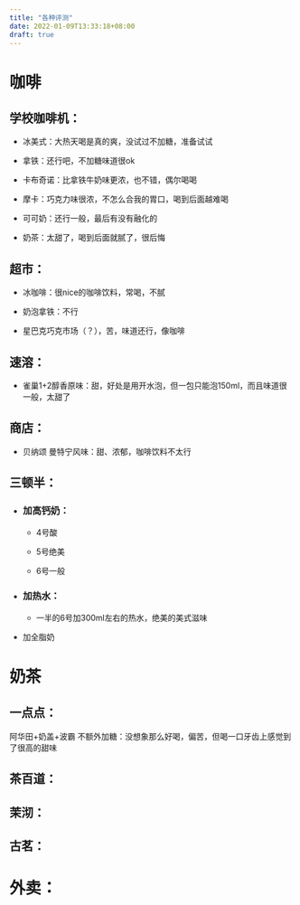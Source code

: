 ```yaml
---
title: "各种评测"
date: 2022-01-09T13:33:18+08:00
draft: true
---
```


# 咖啡

## 学校咖啡机：

- 冰美式：大热天喝是真的爽，没试过不加糖，准备试试

- 拿铁：还行吧，不加糖味道很ok

- 卡布奇诺：比拿铁牛奶味更浓，也不错，偶尔喝喝

- 摩卡：巧克力味很浓，不怎么合我的胃口，喝到后面越难喝

- 可可奶：还行一般，最后有没有融化的

- 奶茶：太甜了，喝到后面就腻了，很后悔


## 超市：

- 冰咖啡：很nice的咖啡饮料，常喝，不腻

- 奶泡拿铁：不行

- 星巴克巧克市场（？），苦，味道还行，像咖啡


## 速溶：

- 雀巢1+2醇香原味：甜，好处是用开水泡，但一包只能泡150ml，而且味道很一般，太甜了


## 商店：

- 贝纳颂 曼特宁风味：甜、浓郁，咖啡饮料不太行

## 三顿半：

- ### 加高钙奶：

  - 4号酸

  - 5号绝美

  - 6号一般

- ### 加热水：

  - 一半的6号加300ml左右的热水，绝美的美式滋味

- 加全脂奶

# 奶茶

## 一点点：

阿华田+奶盖+波霸 不额外加糖：没想象那么好喝，偏苦，但喝一口牙齿上感觉到了很高的甜味

## 茶百道：

## 茉沏：

## 古茗：



# 外卖：

